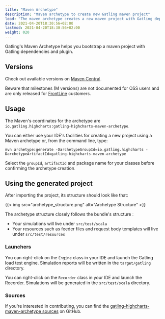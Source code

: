 ```yaml
---
title: "Maven Archetype"
description: "Maven archetype to create new Gatling maven project"
lead: "The maven archetype creates a new maven project with Gatling dependencies and plugin"
date: 2021-04-20T18:30:56+02:00
lastmod: 2021-04-20T18:30:56+02:00
weight: 020
---
```


Gatling's Maven Archetype helps you bootstrap a maven project with Gatling dependencies and plugin.

## Versions

Check out available versions on [Maven Central](https://search.maven.org/search?q=g:io.gatling.highcharts%20AND%20a:gatling-highcharts-maven-archetype&core=gav).

Beware that milestones (M versions) are not documented for OSS users and are only released for [FrontLine](https://gatling.io/gatling-frontline/) customers.

## Usage

The Maven's coordinates for the archetype are `io.gatling.highcharts:gatling-highcharts-maven-archetype`.

You can either use your IDE's facilities for creating a new project using a Maven archetype or, from the command line, type:

```console
mvn archetype:generate -DarchetypeGroupId=io.gatling.highcharts -DarchetypeArtifactId=gatling-highcharts-maven-archetype
```

Select the `groupId`, `artifactId` and package name for your classes before confirming the archetype creation.

## Using the generated project

After importing the project, its structure should look like that:

{{< img src="archetype_structure.png" alt="Archetype Structure" >}}

The archetype structure closely follows the bundle's structure :

* Your simulations will live under `src/test/scala`
* Your resources such as feeder files and request body templates will live under `src/test/resources`

### Launchers

You can right-click on the `Engine` class in your IDE and launch the Gatling load test engine.
Simulation reports will be written in the `target/gatling` directory.

You can right-click on the `Recorder` class in your IDE and launch the Recorder.
Simulations will be generated in the `src/test/scala` directory.

### Sources

If you're interested in contributing, you can find the [gatling-highcharts-maven-archetype sources](https://github.com/gatling/gatling-highcharts-maven-archetype) on GitHub.
